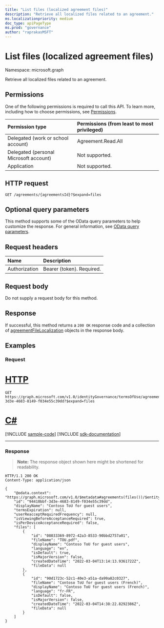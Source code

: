 ```yaml
---
title: "List files (localized agreement files)"
description: "Retrieve all localized files related to an agreement."
ms.localizationpriority: medium
doc_type: apiPageType
ms.prod: "governance"
author: "raprakasMSFT"
---
```


# List files (localized agreement files)
Namespace: microsoft.graph

Retrieve all localized files related to an agreement.

## Permissions
One of the following permissions is required to call this API. To learn more, including how to choose permissions, see [Permissions](/graph/permissions-reference).

|Permission type                        | Permissions (from least to most privileged)              |
|:--------------------------------------|:---------------------------------------------------------|
|Delegated (work or school account)     | Agreement.Read.All |
|Delegated (personal Microsoft account) | Not supported. |
|Application                            | Not supported. |


## HTTP request

<!-- {
  "blockType": "ignored"
}
-->
``` http
GET /agreements/{agreementsId}?$expand=files
```

## Optional query parameters
This method supports some of the OData query parameters to help customize the response. For general information, see [OData query parameters](/graph/query-parameters).

## Request headers
|Name|Description|
|:---|:---|
|Authorization|Bearer {token}. Required.|

## Request body
Do not supply a request body for this method.

## Response

If successful, this method returns a `200 OK` response code and a collection of [agreementFileLocalization](../resources/agreementfilelocalization.md) objects in the response body.

## Examples

### Request

# [HTTP](#tab/http)
<!-- {
  "blockType": "request",
  "name": "list_agreementfilelocalization"
}
-->
``` http
GET https://graph.microsoft.com/v1.0/identityGovernance/termsOfUse/agreements/94410bbf-3d3e-4683-8149-f034e55c39dd?$expand=files
```

# [C#](#tab/csharp)
[!INCLUDE [sample-code](../includes/snippets/csharp/list-agreementfilelocalization-csharp-snippets.md)]
[!INCLUDE [sdk-documentation](../includes/snippets/snippets-sdk-documentation-link.md)]

---



### Response
>**Note:** The response object shown here might be shortened for readability.
<!-- {
  "blockType": "response",
  "truncated": true,
  "@odata.type": "microsoft.graph.agreementFileLocalization"
}
-->
``` http
HTTP/1.1 200 OK
Content-Type: application/json

{
    "@odata.context": "https://graph.microsoft.com/v1.0/$metadata#agreements(files())/$entity",
    "id": "94410bbf-3d3e-4683-8149-f034e55c39dd",
    "displayName": "Contoso ToU for guest users",
    "termsExpiration": null,
    "userReacceptRequiredFrequency": null,
    "isViewingBeforeAcceptanceRequired": true,
    "isPerDeviceAcceptanceRequired": false,
    "files": [
        {
            "id": "08033369-8972-42a3-8533-90bbd2757a01",
            "fileName": "TOU.pdf",
            "displayName": "Contoso ToU for guest users",
            "language": "en",
            "isDefault": true,
            "isMajorVersion": false,
            "createdDateTime": "2022-03-04T13:14:13.9361722Z",
            "fileData": null
        },
        {
            "id": "90d1723c-52c1-40e3-a51a-da99a82c0327",
            "fileName": "Contoso ToU for guest users (French)",
            "displayName": "Contoso ToU for guest users (French)",
            "language": "fr-FR",
            "isDefault": false,
            "isMajorVersion": false,
            "createdDateTime": "2022-03-04T14:38:22.8292386Z",
            "fileData": null
        }
    ]
}
```

